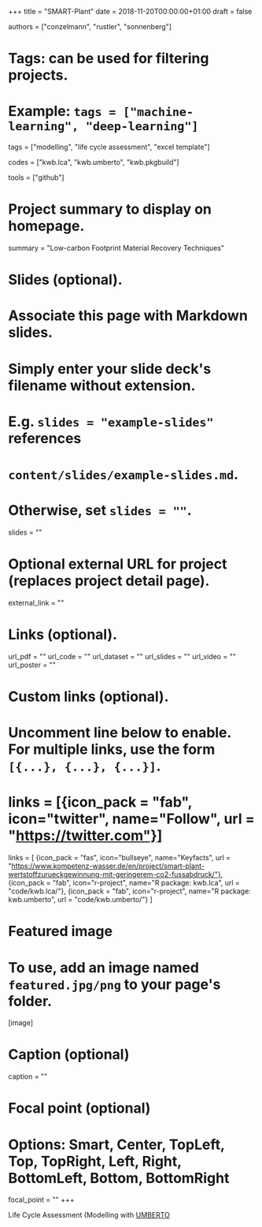 +++
title = "SMART-Plant"
date = 2018-11-20T00:00:00+01:00
draft = false

authors = ["conzelmann", "rustler", "sonnenberg"]

# Tags: can be used for filtering projects.
# Example: `tags = ["machine-learning", "deep-learning"]`
tags = ["modelling", "life cycle assessment", "excel template"]

codes = ["kwb.lca", "kwb.umberto", "kwb.pkgbuild"]

tools = ["github"]

# Project summary to display on homepage.
summary = "Low-carbon Footprint Material Recovery Techniques"

# Slides (optional).
#   Associate this page with Markdown slides.
#   Simply enter your slide deck's filename without extension.
#   E.g. `slides = "example-slides"` references 
#   `content/slides/example-slides.md`.
#   Otherwise, set `slides = ""`.
slides = ""

# Optional external URL for project (replaces project detail page).
external_link = ""

# Links (optional).
url_pdf = ""
url_code = ""
url_dataset = ""
url_slides = ""
url_video = ""
url_poster = ""

# Custom links (optional).
#   Uncomment line below to enable. For multiple links, use the form `[{...}, {...}, {...}]`.
# links = [{icon_pack = "fab", icon="twitter", name="Follow", url = "https://twitter.com"}]
links = [
{icon_pack = "fas", icon="bullseye", name="Keyfacts", url = "https://www.kompetenz-wasser.de/en/project/smart-plant-wertstoffzurueckgewinnung-mit-geringerem-co2-fussabdruck/"},
{icon_pack = "fab", icon="r-project", name="R package: kwb.lca", url = "code/kwb.lca/"}, 
{icon_pack = "fab", icon="r-project", name="R package: kwb.umberto", url = "code/kwb.umberto/"}
]
# Featured image
# To use, add an image named `featured.jpg/png` to your page's folder. 
[image]
  # Caption (optional)
  caption = ""

  # Focal point (optional)
  # Options: Smart, Center, TopLeft, Top, TopRight, Left, Right, BottomLeft, Bottom, BottomRight
  focal_point = ""
+++

Life Cycle Assessment (Modelling with [UMBERTO](https://www.ifu.com/umberto/)
